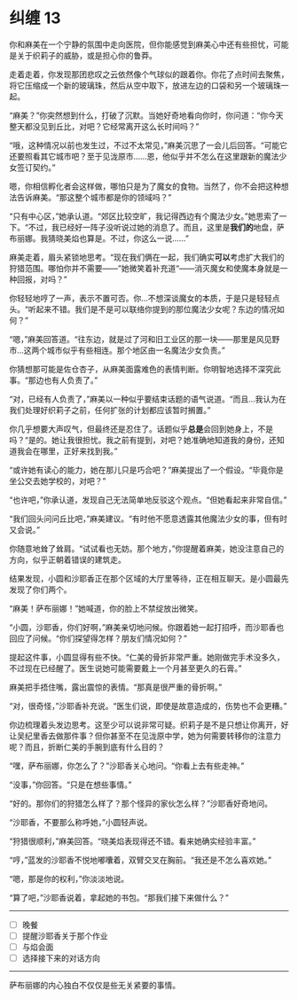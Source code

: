 # 纠缠 13

你和麻美在一个宁静的氛围中走向医院，但你能感觉到麻美心中还有些担忧，可能是关于织莉子的威胁，或是担心你的鲁莽。

走着走着，你发现那团悲叹之云依然像个气球似的跟着你。你花了点时间去聚焦，将它压缩成一个新的玻璃珠，然后从空中取下，放进左边的口袋和另一个玻璃珠一起。

“麻美？”你突然想到什么，打破了沉默。当她好奇地看向你时，你问道：“你今天整天都没见到丘比，对吧？它经常离开这么长时间吗？”

“哦，这种情况以前也发生过，不过不太常见，”麻美沉思了一会儿后回答。“可能它还要照看其它城市吧？至于见泷原市……恩，他似乎并不怎么在这里跟新的魔法少女签订契约。”

嗯，你相信孵化者会这样做，哪怕只是为了魔女的食物。当然了，你不会把这种想法告诉麻美。“那这整个城市都是你的领域吗？”

“只有中心区，”她承认道。“郊区比较空旷，我记得西边有个魔法少女。”她思索了一下。“不过，我已经好一阵子没听说过她的消息了。而且，这里是**我们的**地盘，萨布丽娜。我猜晓美焰也算是。不过，你这么一说……”

麻美走着，眉头紧锁地思考。“现在我们俩在一起，我们确实**可以**考虑扩大我们的狩猎范围。哪怕你并不需要——”她微笑着补充道“——消灭魔女和使魔本身就是一种回报，对吗？”

你轻轻地哼了一声，表示不置可否。你...不想深谈魔女的本质，于是只是轻轻点头。“听起来不错。我们是不是可以联络你提到的那位魔法少女呢？东边的情况如何？”

“嗯，”麻美回答道。“往东边，就是过了河和旧工业区的那一块——那里是风见野市...这两个城市似乎有些相连。那个地区由一名魔法少女负责。”

你猜想那可能是佐仓杏子，从麻美面露难色的表情判断。你明智地选择不深究此事。“那边也有人负责了。”

“对，已经有人负责了，”麻美以一种似乎要结束话题的语气说道。“而且...我认为在我们处理好织莉子之前，任何扩张的计划都应该暂时搁置。”

你几乎想要大声叹气，但最终还是忍住了。话题似乎**总是**会回到她身上，不是吗？“是的。她让我很担忧。我之前有提到，对吧？她准确地知道我的身份，还知道我会在哪里，正好来找到我。”

“或许她有读心的能力，她在那儿只是巧合吧？”麻美提出了一个假设。“毕竟你是坐公交去她学校的，对吧？”

“也许吧，”你承认道，发现自己无法简单地反驳这个观点。“但她看起来非常自信。”

“我们回头问问丘比吧，”麻美建议。“有时他不愿意透露其他魔法少女的事，但有时又会说。”

你随意地耸了耸肩。“试试看也无妨。那个地方，”你提醒着麻美，她没注意自己的方向，似乎正朝着错误的建筑走。

结果发现，小圆和沙耶香正在那个区域的大厅里等待，正在相互聊天。是小圆最先发现了你们两个。

“麻美！萨布丽娜！”她喊道，你的脸上不禁绽放出微笑。

“小圆，沙耶香，你们好啊，”麻美亲切地问候。你跟着她一起打招呼，而沙耶香也回应了问候。“你们探望得怎样？朋友们情况如何？”

提起这件事，小圆显得有些不快。“仁美的骨折非常严重。她刚做完手术没多久，不过现在已经醒了。医生说她可能需要戴上一个月甚至更久的石膏。”

麻美把手捂住嘴，露出震惊的表情。“那真是很严重的骨折啊。”

“对，很奇怪，”沙耶香补充说。“医生们说，即使是故意造成的，伤势也不会更糟。”

你边梳理着头发边思考。这至少可以说非常可疑。织莉子是不是只想让你离开，好让吴纪里香去做那件事？但你甚至不在见泷原中学，她为何需要转移你的注意力呢？而且，折断仁美的手腕到底有什么目的？

“嘿，萨布丽娜，你怎么了？”沙耶香关心地问。“你看上去有些走神。”

“没事，”你回答。“只是在想些事情。”

“好的。那你们的狩猎怎么样了？那个怪异的家伙怎么样？”沙耶香好奇地问。

“沙耶香，不要那么称呼她，”小圆轻声说。

“狩猎很顺利，”麻美回答。“晓美焰表现得还不错。看来她确实经验丰富。”

“哼，”蓝发的沙耶香不悦地嘟囔着，双臂交叉在胸前。“我还是不怎么喜欢她。”

“嗯，那是你的权利，”你淡淡地说。

“算了吧，”沙耶香说着，拿起她的书包。“那我们接下来做什么？”

---

- [ ] 晚餐
- [ ] 提醒沙耶香关于那个作业
- [ ] 与焰会面
- [ ] 选择接下来的对话方向

---

萨布丽娜的内心独白不仅仅是些无关紧要的事情。
